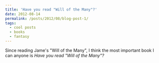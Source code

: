 ```yaml
---
title: 'Have you read "Will of the Many"?'
date: 2012-08-14
permalink: /posts/2012/08/blog-post-1/
tags:
  - cool posts
  - books 
  - fantasy 
---
```


Since reading Jame's "Will of the Many", I think the most important book I can anyone is *Have you read "Will of the Many"?*

